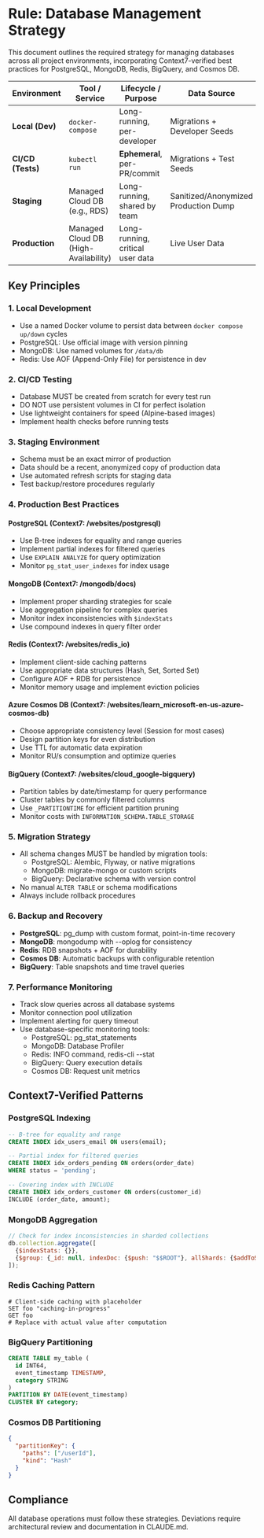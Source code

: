 # Rule: Database Management Strategy

This document outlines the required strategy for managing databases across all project environments, incorporating Context7-verified best practices for PostgreSQL, MongoDB, Redis, BigQuery, and Cosmos DB.

| Environment         | Tool / Service                  | Lifecycle / Purpose                 | Data Source                               | Persistence               |
| ------------------- | ------------------------------- | ----------------------------------- | ----------------------------------------- | ------------------------- |
| **Local (Dev)** | `docker-compose`                | Long-running, per-developer         | Migrations + Developer Seeds              | **Yes** (Named Volume)    |
| **CI/CD (Tests)** | `kubectl run`                   | **Ephemeral**, per-PR/commit        | Migrations + Test Seeds                   | **No** (Clean for every run) |
| **Staging** | Managed Cloud DB (e.g., RDS)    | Long-running, shared by team        | Sanitized/Anonymized Production Dump      | **Yes** (Persistent)      |
| **Production** | Managed Cloud DB (High-Availability) | Long-running, critical user data    | Live User Data                            | **Yes** (HA + Backups)    |

## Key Principles

### 1. Local Development
- Use a named Docker volume to persist data between `docker compose up/down` cycles
- PostgreSQL: Use official image with version pinning
- MongoDB: Use named volumes for `/data/db`
- Redis: Use AOF (Append-Only File) for persistence in dev

### 2. CI/CD Testing
- Database MUST be created from scratch for every test run
- DO NOT use persistent volumes in CI for perfect isolation
- Use lightweight containers for speed (Alpine-based images)
- Implement health checks before running tests

### 3. Staging Environment
- Schema must be an exact mirror of production
- Data should be a recent, anonymized copy of production data
- Use automated refresh scripts for staging data
- Test backup/restore procedures regularly

### 4. Production Best Practices

#### PostgreSQL (Context7: /websites/postgresql)
- Use B-tree indexes for equality and range queries
- Implement partial indexes for filtered queries
- Use `EXPLAIN ANALYZE` for query optimization
- Monitor `pg_stat_user_indexes` for index usage

#### MongoDB (Context7: /mongodb/docs)
- Implement proper sharding strategies for scale
- Use aggregation pipeline for complex queries
- Monitor index inconsistencies with `$indexStats`
- Use compound indexes in query filter order

#### Redis (Context7: /websites/redis_io)
- Implement client-side caching patterns
- Use appropriate data structures (Hash, Set, Sorted Set)
- Configure AOF + RDB for persistence
- Monitor memory usage and implement eviction policies

#### Azure Cosmos DB (Context7: /websites/learn_microsoft-en-us-azure-cosmos-db)
- Choose appropriate consistency level (Session for most cases)
- Design partition keys for even distribution
- Use TTL for automatic data expiration
- Monitor RU/s consumption and optimize queries

#### BigQuery (Context7: /websites/cloud_google-bigquery)
- Partition tables by date/timestamp for query performance
- Cluster tables by commonly filtered columns
- Use `_PARTITIONTIME` for efficient partition pruning
- Monitor costs with `INFORMATION_SCHEMA.TABLE_STORAGE`

### 5. Migration Strategy
- All schema changes MUST be handled by migration tools:
  - PostgreSQL: Alembic, Flyway, or native migrations
  - MongoDB: migrate-mongo or custom scripts
  - BigQuery: Declarative schema with version control
- No manual `ALTER TABLE` or schema modifications
- Always include rollback procedures

### 6. Backup and Recovery
- **PostgreSQL**: pg_dump with custom format, point-in-time recovery
- **MongoDB**: mongodump with --oplog for consistency
- **Redis**: RDB snapshots + AOF for durability
- **Cosmos DB**: Automatic backups with configurable retention
- **BigQuery**: Table snapshots and time travel queries

### 7. Performance Monitoring
- Track slow queries across all database systems
- Monitor connection pool utilization
- Implement alerting for query timeout
- Use database-specific monitoring tools:
  - PostgreSQL: pg_stat_statements
  - MongoDB: Database Profiler
  - Redis: INFO command, redis-cli --stat
  - BigQuery: Query execution details
  - Cosmos DB: Request unit metrics

## Context7-Verified Patterns

### PostgreSQL Indexing
```sql
-- B-tree for equality and range
CREATE INDEX idx_users_email ON users(email);

-- Partial index for filtered queries
CREATE INDEX idx_orders_pending ON orders(order_date)
WHERE status = 'pending';

-- Covering index with INCLUDE
CREATE INDEX idx_orders_customer ON orders(customer_id)
INCLUDE (order_date, amount);
```

### MongoDB Aggregation
```javascript
// Check for index inconsistencies in sharded collections
db.collection.aggregate([
  {$indexStats: {}},
  {$group: {_id: null, indexDoc: {$push: "$$ROOT"}, allShards: {$addToSet: "$shard"}}}
]);
```

### Redis Caching Pattern
```redis
# Client-side caching with placeholder
SET foo "caching-in-progress"
GET foo
# Replace with actual value after computation
```

### BigQuery Partitioning
```sql
CREATE TABLE my_table (
  id INT64,
  event_timestamp TIMESTAMP,
  category STRING
)
PARTITION BY DATE(event_timestamp)
CLUSTER BY category;
```

### Cosmos DB Partitioning
```json
{
  "partitionKey": {
    "paths": ["/userId"],
    "kind": "Hash"
  }
}
```

## Compliance

All database operations must follow these strategies. Deviations require architectural review and documentation in CLAUDE.md.
